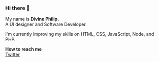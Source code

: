 ### Hi there 👋
My name is **Divine Philip.**<br>
A UI designer and Software Developer.<br>

I'm currently improving my skills on HTML, CSS, JavaScript, Node, and PHP.<br>

**How to reach me**<br>
[Twitter](https://twitter.com/dpkreativ)
<!--
**dpkreativ/dpkreativ** is a ✨ _special_ ✨ repository because its `README.md` (this file) appears on your GitHub profile.

Here are some ideas to get you started:

- 🔭 I’m currently working on ...
- 🌱 I’m currently learning ...
- 👯 I’m looking to collaborate on ...
- 🤔 I’m looking for help with ...
- 💬 Ask me about ...
- 📫 How to reach me: ...
- 😄 Pronouns: ...
- ⚡ Fun fact: ...
-->
